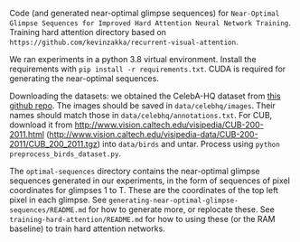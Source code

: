 Code (and generated near-optimal glimpse sequences) for `Near-Optimal Glimpse Sequences for Improved Hard Attention Neural Network Training`. Training hard attention directory based on `https://github.com/kevinzakka/recurrent-visual-attention`.

We ran experiments in a python 3.8 virtual environment. Install the requirements with `pip install -r requirements.txt`. CUDA is required for generating the near-optimal sequences.

Downloading the datasets: we obtained the CelebA-HQ dataset from [this github repo](https://github.com/nperraud/download-celebA-HQ). The images should be saved in `data/celebhq/images`. Their names should match those in `data/celebhq/annotations.txt`. For CUB, download it from http://www.vision.caltech.edu/visipedia/CUB-200-2011.html (http://www.vision.caltech.edu/visipedia-data/CUB-200-2011/CUB_200_2011.tgz) into `data/birds` and untar. Process using `python preprocess_birds_dataset.py`.

The `optimal-sequences` directory contains the near-optimal glimpse sequences generated in our experiments, in the form of sequences of pixel coordinates for glimpses 1 to T. These are the coordinates of the top left pixel in each glimpse. See `generating-near-optimal-glimpse-sequences/README.md` for how to generate more, or replocate these. See `training-hard-attention/README.md` for how to using these (or the RAM baseline) to train hard attention networks.
